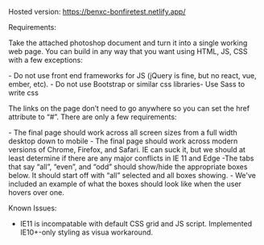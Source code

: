 Hosted version:
https://benxc-bonfiretest.netlify.app/


Requirements:

Take the ​attached ​photoshop document and turn it into a single working web page. You can build in any way that you want using HTML, JS, CSS with a few exceptions:

​- ​Do not use front end frameworks for JS (jQuery is fine, but no react, vue, ember, etc).
​- ​Do not use Bootstrap or similar css libraries
​- ​Use Sass to write css

The links on the page don’t need to go anywhere so you can set the href attribute to “#”. There are only a few requirements:

​- ​The final page should work across all screen sizes from a full width desktop down to mobile
​- ​The final page should work across modern versions of Chrome, Firefox, and Safari. IE can suck it, but we should at least determine if there are any major conflicts in IE 11 and Edge
​- ​The tabs that say “all”, “even”, and “odd” should show/hide the appropriate boxes below. It should start off with “all” selected and all boxes showing.
​- ​We've included an example of what the boxes should look like when the user hovers over one.


Known Issues:

- IE11 is incompatable with default CSS grid and JS script. Implemented IE10+-only styling as visua workaround.

